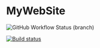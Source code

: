 # MyWebSite

![GitHub Workflow Status (branch)](https://img.shields.io/github/workflow/status/JarrydMartin/MyWebSite/CI/master)

[![Build status](https://dev.azure.com/JarrydMartinDevSpace/MyWebSite/_apis/build/status/MyWebSite-CICD)](https://dev.azure.com/JarrydMartinDevSpace/MyWebSite/_build/latest?definitionId=5)
